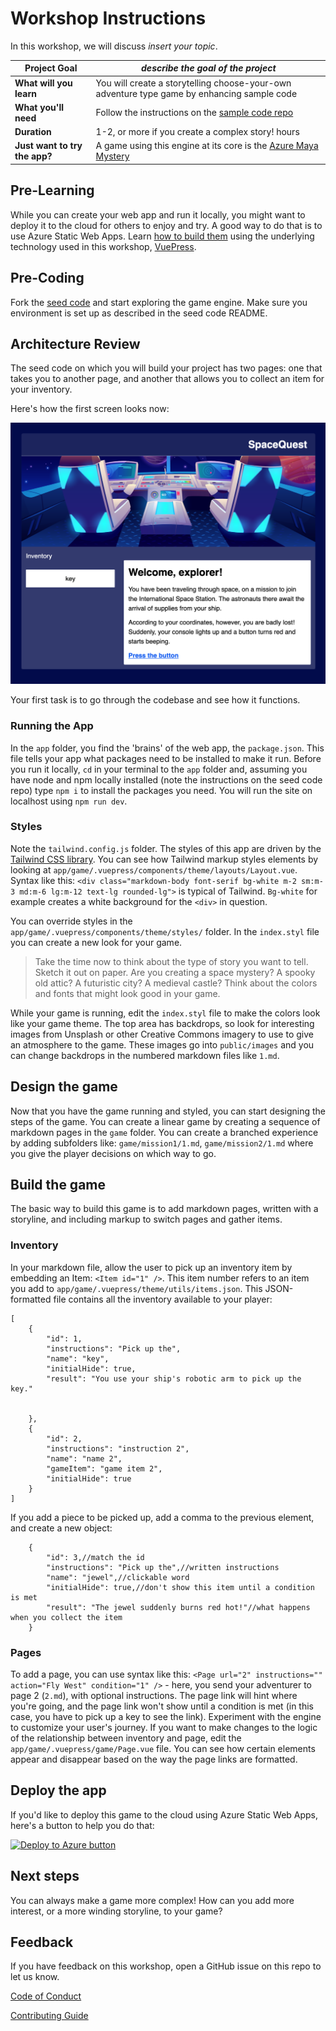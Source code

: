 # Workshop Instructions

In this workshop, we will discuss *insert your topic*.

| **Project Goal**              | *describe the goal of the project*                                                                |
| ----------------------------- | ------------------------------------------------------------------------------------------------- |
| **What will you learn**       | You will create a storytelling choose-your-own adventure type game by enhancing sample code       |
| **What you'll need**          | Follow the instructions on the [sample code repo](https://github.com/jlooper/static-game-engine)  |
| **Duration**                  | 1-2, or more if you create a complex story! hours                                                 |
| **Just want to try the app?** | A game using this engine at its core is the [Azure Maya Mystery](https://aka.ms/AzureMayaMystery) |

## Pre-Learning

While you can create your web app and run it locally, you might want to deploy it to the cloud for others to enjoy and try. A good way to do that is to use Azure Static Web Apps. Learn [how to build them](https://docs.microsoft.com/learn/modules/publish-app-service-static-web-app-api/?WT.mc_id=academic-9433-jelooper) using the underlying technology used in this workshop, [VuePress](https://vuepress.vuejs.org).

## Pre-Coding

Fork the [seed code](https://github.com/jlooper/static-game-engine) and start exploring the game engine. Make sure you environment is set up as described in the seed code README.
## Architecture Review

The seed code on which you will build your project has two pages: one that takes you to another page, and another that allows you to collect an item for your inventory. 

Here's how the first screen looks now:

![homepage](images/screenshot.png)

Your first task is to go through the codebase and see how it functions.

### Running the App

In the `app` folder, you find the 'brains' of the web app, the `package.json`. This file tells your app what packages need to be installed to make it run. Before you run it locally, `cd` in your terminal to the `app` folder and, assuming you have node and npm locally installed (note the instructions on the seed code repo) type `npm i` to install the packages you need. You will run the site on localhost using `npm run dev`.

### Styles

Note the `tailwind.config.js` folder. The styles of this app are driven by the [Tailwind CSS library](tailwindcss.com). You can see how Tailwind markup styles 
elements by looking at `app/game/.vuepress/components/theme/layouts/Layout.vue`. Syntax like this: `<div class="markdown-body font-serif bg-white m-2 sm:m-3 md:m-6 lg:m-12 text-lg rounded-lg">` is typical of Tailwind. `Bg-white` for example creates a white background for the `<div>` in question. 

You can override styles in the `app/game/.vuepress/components/theme/styles/` folder. In the `index.styl` file you can create a new look for your game.

> Take the time now to think about the type of story you want to tell. Sketch it out on paper. Are you creating a space mystery? A spooky old attic? A futuristic city? A medieval castle? Think about the colors and fonts that might look good in your game. 

While your game is running, edit the `index.styl` file to make the colors look like your game theme. The top area has backdrops, so look for interesting images from Unsplash or other Creative Commons imagery to use to give an atmosphere to the game. These images go into `public/images` and you can change backdrops in the numbered markdown files like `1.md`.
## Design the game

Now that you have the game running and styled, you can start designing the steps of the game. You can create a linear game by creating a sequence of markdown pages in the `game` folder. You can create a branched experience by adding subfolders like: `game/mission1/1.md`, `game/mission2/1.md` where you give the player decisions on which way to go.
## Build the game

The basic way to build this game is to add markdown pages, written with a storyline, and including markup to switch pages and gather items.

### Inventory

In your markdown file, allow the user to pick up an inventory item by embedding an Item: `<Item id="1" />`. This item number refers to an item you add to `app/game/.vuepress/theme/utils/items.json`. This JSON-formatted file contains all the inventory available to your player:

```
[
	{
		"id": 1,
		"instructions": "Pick up the",
		"name": "key",
		"initialHide": true,
		"result": "You use your ship's robotic arm to pick up the key."
	
		
	},	
	{
		"id": 2,
		"instructions": "instruction 2",
		"name": "name 2",
		"gameItem": "game item 2",
		"initialHide": true
	}
]
```
If you add a piece to be picked up, add a comma to the previous element, and create a new object:

```
    {
		"id": 3,//match the id
		"instructions": "Pick up the",//written instructions
		"name": "jewel",//clickable word
		"initialHide": true,//don't show this item until a condition is met
		"result": "The jewel suddenly burns red hot!"//what happens when you collect the item
	}
```

### Pages

To add a page, you can use syntax like this: `<Page url="2" instructions="" action="Fly West" condition="1" />` - here, you send your adventurer to page 2 (`2.md`), with optional instructions. The page link will hint where you're going, and the page link won't show until a condition is met (in this case, you have to pick up a key to see the link). Experiment with the engine to customize your user's journey. If you want to make changes to the logic of the relationship between inventory and page, edit the `app/game/.vuepress/game/Page.vue` file. You can see how certain elements appear and disappear based on the way the page links are formatted.

## Deploy the app

If you'd like to deploy this game to the cloud using Azure Static Web Apps, here's a button to help you do that: 

[![Deploy to Azure button](https://aka.ms/deploytoazurebutton)](https://portal.azure.com/?feature.customportal=false&WT.mc_id=academic-9433-jelooper#create/Microsoft.StaticApp)

## Next steps

You can always make a game more complex! How can you add more interest, or a more winding storyline, to your game?
## Feedback

If you have feedback on this workshop, open a GitHub issue on this repo to let us know.

[Code of Conduct](CODE_OF_CONDUCT.md)

[Contributing Guide](CONTRIBUTING.md)
